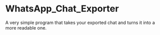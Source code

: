 # WhatsApp_Chat_Exporter
A very simple program that takes your exported chat and turns it into a more readable one.
